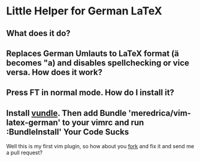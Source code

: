 Little Helper for German LaTeX
==============================
What does it do?
----------------
Replaces German Umlauts to LaTeX format (ä becomes \"a) and disables spellchecking or vice versa.
How does it work?
----------------
Press FT in normal mode.
How do I install it?
--------------------
Install [vundle](http://github.com/gmarik/vundle). Then add
    Bundle 'meredrica/vim-latex-german'
to your vimrc and run
    :BundleInstall'
Your Code Sucks
---------------
Well this is my first vim plugin, so how about you [fork](https://github.com/meredrica/vim-latex-german/fork) and fix it and send me a pull request?

